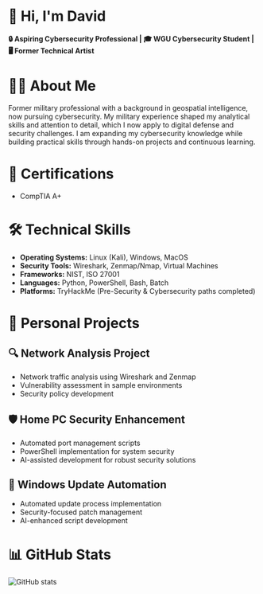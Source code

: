# 👋 Hi, I'm David

**🔒 Aspiring Cybersecurity Professional | 🎓 WGU Cybersecurity Student | 🖥️ Former Technical Artist**

# 👨‍💻 About Me

Former military professional with a background in geospatial intelligence, now pursuing cybersecurity. My military experience shaped my analytical skills and attention to detail, 
which I now apply to digital defense and security challenges. I am expanding my cybersecurity knowledge while building practical skills through hands-on projects and continuous learning.

# 📜 Certifications
* CompTIA A+

# 🛠️ Technical Skills
* **Operating Systems:** Linux (Kali), Windows, MacOS
* **Security Tools:** Wireshark, Zenmap/Nmap, Virtual Machines
* **Frameworks:** NIST, ISO 27001
* **Languages:** Python, PowerShell, Bash, Batch
* **Platforms:** TryHackMe (Pre-Security & Cybersecurity paths completed)

# 🚀 Personal Projects
## 🔍 Network Analysis Project
* Network traffic analysis using Wireshark and Zenmap
* Vulnerability assessment in sample environments
* Security policy development

## 🛡️ Home PC Security Enhancement
* Automated port management scripts
* PowerShell implementation for system security
* AI-assisted development for robust security solutions

## 🔄 Windows Update Automation
* Automated update process implementation
* Security-focused patch management
* AI-enhanced script development

# 📊 GitHub Stats
![GitHub stats](https://github-readme-stats.vercel.app/api?username=ByteBusterNikon&show_icons=true&theme=radical)


<!---
ByteBusterNikon/ByteBusterNikon is a ✨ special ✨ repository because its `README.md` (this file) appears on your GitHub profile.
You can click the Preview link to take a look at your changes.
--->

